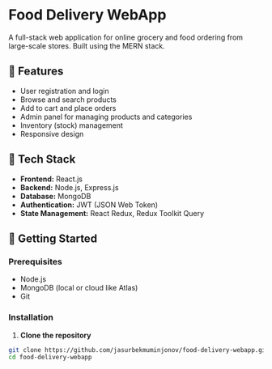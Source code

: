 # Food Delivery WebApp

A full-stack web application for online grocery and food ordering from large-scale stores. Built using the MERN stack.

## 🛒 Features

- User registration and login
- Browse and search products
- Add to cart and place orders
- Admin panel for managing products and categories
- Inventory (stock) management
- Responsive design

## 🧰 Tech Stack

- **Frontend:** React.js
- **Backend:** Node.js, Express.js
- **Database:** MongoDB
- **Authentication:** JWT (JSON Web Token)
- **State Management:** React Redux, Redux Toolkit Query

## 🚀 Getting Started

### Prerequisites

- Node.js
- MongoDB (local or cloud like Atlas)
- Git

### Installation

1. **Clone the repository**

```bash
git clone https://github.com/jasurbekmuminjonov/food-delivery-webapp.git
cd food-delivery-webapp
